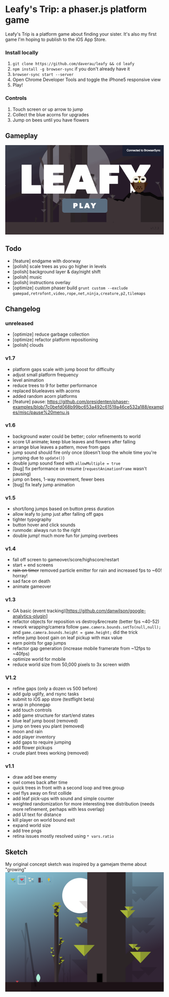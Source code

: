 # Leafy's Trip: a phaser.js platform game

Leafy's Trip is a platform game about finding your sister. It's also my first game I'm hoping to publish to the iOS App Store.

### Install locally
1. `git clone https://github.com/daverau/leafy && cd leafy`
2. `npm install -g browser-sync` if you don't already have it
3. `browser-sync start --server`
4. Open Chrome Developer Tools and toggle the iPhone5 responsive view
5. Play!

### Controls
1. Touch screen or up arrow to jump
2. Collect the blue acorns for upgrades
3. Jump on bees until you have flowers

## Gameplay
<img src="https://raw.githubusercontent.com/daverau/leafy/master/sketches/gameplay.gif">

## Todo
- [feature] endgame with doorway
- [polish] scale trees as you go higher in levels
- [polish] background layer & day/night shift
- [polish] music
- [polish] instructions overlay
- [optimize] custom phaser build `grunt custom --exclude gamepad,retrofont,video,rope,net,ninja,creature,p2,tilemaps`

## Changelog

### unreleased
- [optimize] reduce garbage collection
- [optimize] refactor platform repositioning
- [polish] clouds

### v1.7
- platform gaps scale with jump boost for difficulty
- adjust small platform frequency
- level animation
- reduce trees to 9 for better performance
- replaced blueleaves with acorns
- added random acorn platforms
- [feature] pause: https://github.com/presidenten/phaser-examples/blob/7c0befd068b99bc653a492c61519a46ce532a188/examples/misc/pause%20menu.js

### v1.6
- background water could be better; color refinements to world
- score UI animate; keep blue leaves and flowers after falling
- arrange blue leaves a pattern, move from gaps
- jump sound should fire only once (doesn't loop the whole time you're jumping due to `update()`)
- double jump sound fixed with `allowMultiple = true`
- [bug] fix performance on resume (`requestAnimationFrame` wasn't pausing)
- jump on bees, 1-way movement, fewer bees
- [bug] fix leafy jump animation

### v1.5
- short/long jumps based on button press duration
- allow leafy to jump just after falling off gaps
- tighter typography
- button hover and click sounds
- runmode: always run to the right
- double jump! much more fun for jumping overbees

### v1.4
- fall off screen to gameover/score/highscore/restart
- start + end screens
- ~~rain on timer~~ removed particle emitter for rain and increased fps to ~60! horray!
- sad face on death
- animate gameover

### v1.3
- GA basic (event tracking)[https://github.com/danwilson/google-analytics-plugin]
- refactor objects for reposition vs destroy&recreate (better fps ~40-52)
- rework wrapping/camera follow `game.camera.bounds.setTo(null,null);` and `game.camera.bounds.height = game.height;` did the trick
- refine jump boost gain on leaf pickup with max value
- earn points for gap jumps
- refactor gap generation (increase mobile framerate from ~12fps to ~40fps)
- optimize world for mobile
- reduce world size from 50,000 pixels to 3x screen width

### V1.2
- refine gaps (only a dozen vs 500 before)
- add gulp uglify, and rsync tasks
- submit to iOS app store (testflight beta)
- wrap in phonegap
- add touch controls
- add game structure for start/end states
- blue leaf jump boost (removed)
- jump on trees you plant (removed)
- moon and rain
- add player inventory
- add gaps to require jumping
- add flower pickups
- crude plant trees working (removed)

### v1.1
- draw add bee enemy
- owl comes back after time
- quick trees in front with a second loop and tree.group
- owl flys away on first collide
- add leaf pick-ups with sound and simple counter
- weighted randomization for more interesting tree distribution (needs more refinement, perhaps with less overlap)
- add UI text for distance
- kill player on world bound exit
- expand world size
- add tree pngs
- retina issues mostly resolved using `* vars.ratio`

## Sketch
My original concept sketch was inspired by a gamejam theme about "growing"
<img src="https://raw.githubusercontent.com/daverau/leafy/master/sketches/night.png">
